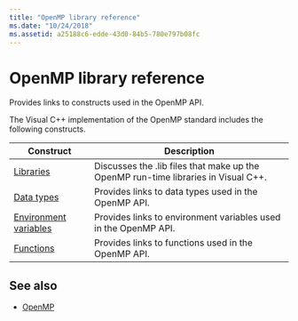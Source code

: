 ```yaml
---
title: "OpenMP library reference"
ms.date: "10/24/2018"
ms.assetid: a25188c6-edde-43d0-84b5-780e797b08fc
---
```

# OpenMP library reference

Provides links to constructs used in the OpenMP API.

The Visual C++ implementation of the OpenMP standard includes the following constructs.

|Construct|Description|
|---------------|-----------------|
|[Libraries](openmp-libraries.md)|Discusses the .lib files that make up the OpenMP run-time libraries in Visual C++.|
|[Data types](openmp-data-types.md)|Provides links to data types used in the OpenMP API.|
|[Environment variables](openmp-environment-variables.md)|Provides links to environment variables used in the OpenMP API.|
|[Functions](openmp-functions.md)|Provides links to functions used in the OpenMP API.|

## See also

- [OpenMP](../../../parallel/openmp/openmp-in-visual-cpp.md)
